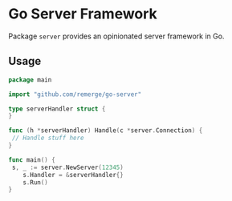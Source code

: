 # Go Server Framework

Package `server` provides an opinionated server framework in Go.

## Usage

```go
package main

import "github.com/remerge/go-server"

type serverHandler struct {
}

func (h *serverHandler) Handle(c *server.Connection) {
 // Handle stuff here
}

func main() {
 s, _ := server.NewServer(12345)
    s.Handler = &serverHandler{}
    s.Run()
}
```
